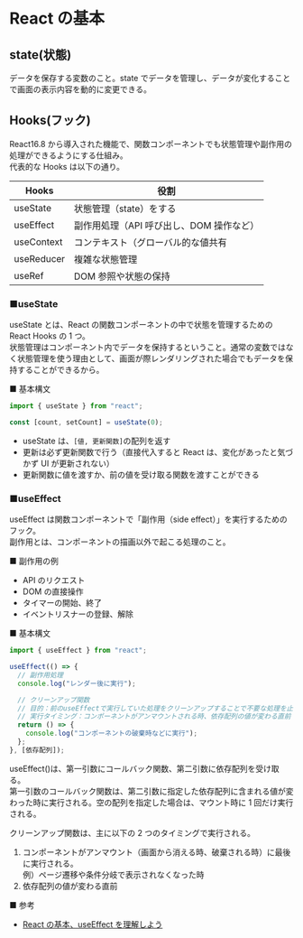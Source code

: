 # React の基本

## state(状態)

データを保存する変数のこと。state でデータを管理し、データが変化することで画面の表示内容を動的に変更できる。

## Hooks(フック)

React16.8 から導入された機能で、関数コンポーネントでも状態管理や副作用の処理ができるようにする仕組み。  
代表的な Hooks は以下の通り。

| Hooks      | 役割                                     |
| ---------- | ---------------------------------------- |
| useState   | 状態管理（state）をする                  |
| useEffect  | 副作用処理（API 呼び出し、DOM 操作など） |
| useContext | コンテキスト（グローバル的な値共有       |
| useReducer | 複雑な状態管理                           |
| useRef     | DOM 参照や状態の保持                     |

### ■useState

useState とは、React の関数コンポーネントの中で状態を管理するための React Hooks の 1 つ。  
状態管理はコンポーネント内でデータを保持するということ。通常の変数ではなく状態管理を使う理由として、画面が際レンダリングされた場合でもデータを保持することができるから。

■ 基本構文

```js
import { useState } from "react";

const [count, setCount] = useState(0);
```

- useState は、`[値, 更新関数]`の配列を返す
- 更新は必ず更新関数で行う（直接代入すると React は、変化があったと気づかず UI が更新されない）
- 更新関数に値を渡すか、前の値を受け取る関数を渡すことができる

### ■useEffect

useEffect は関数コンポーネントで「副作用（side effect）」を実行するためのフック。  
副作用とは、コンポーネントの描画以外で起こる処理のこと。

■ 副作用の例

- API のリクエスト
- DOM の直接操作
- タイマーの開始、終了
- イベントリスナーの登録、解除

■ 基本構文

```js
import { useEffect } from "react";

useEffect(() => {
  // 副作用処理
  console.log("レンダー後に実行");

  // クリーンアップ関数
  // 目的：前のuseEffectで実行していた処理をクリーンアップすることで不要な処理を止める
  // 実行タイミング：コンポーネントがアンマウントされる時、依存配列の値が変わる直前
  return () => {
    console.log("コンポーネントの破棄時などに実行");
  };
}, [依存配列]);
```

useEffect()は、第一引数にコールバック関数、第二引数に依存配列を受け取る。  
第一引数のコールバック関数は、第二引数に指定した依存配列に含まれる値が変わった時に実行される。空の配列を指定した場合は、マウント時に 1 回だけ実行される。

クリーンアップ関数は、主に以下の 2 つのタイミングで実行される。

1. コンポーネントがアンマウント（画面から消える時、破棄される時）に最後に実行される。  
   例）ページ遷移や条件分岐で表示されなくなった時
2. 依存配列の値が変わる直前

■ 参考

- [React の基本、useEffect を理解しよう](https://envader.plus/article/444)
